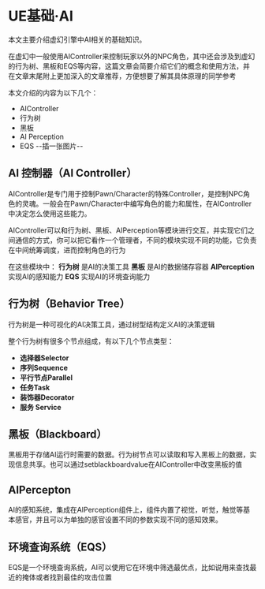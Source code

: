 # UE基础·AI

本文主要介绍虚幻引擎中AI相关的基础知识。

在虚幻中一般使用AIController来控制玩家以外的NPC角色，其中还会涉及到虚幻的行为树、黑板和EQS等内容，这篇文章会简要介绍它们的概念和使用方法，并在文章末尾附上更加深入的文章推荐，方便想要了解其具体原理的同学参考

本文介绍的内容为以下几个：

- AIController
- 行为树
- 黑板
- AI Perception
- EQS
--插一张图片--

## AI 控制器（AI Controller）

AIController是专门用于控制Pawn/Character的特殊Controller，是控制NPC角色的灵魂。一般会在Pawn/Character中编写角色的能力和属性，在AIController中决定怎么使用这些能力。

AIController可以和行为树、黑板、AIPerception等模块进行交互，并实现它们之间通信的方式，你可以把它看作一个管理者，不同的模块实现不同的功能，它负责在中间统筹调度，进而控制角色的行为

在这些模块中：
**行为树** 是AI的决策工具
**黑板** 是AI的数据储存容器
**AIPerception** 实现AI的感知能力
**EQS** 实现AI的环境查询能力


## 行为树（Behavior Tree）

行为树是一种可视化的AI决策工具，通过树型结构定义AI的决策逻辑

整个行为树有很多个节点组成，有以下几个节点类型：
- **选择器Selector**
- **序列Sequence**
- **平行节点Parallel**
- **任务Task**
- **装饰器Decorator**
- **服务 Service**
  


## 黑板（Blackboard）

黑板用于存储AI运行时需要的数据。行为树节点可以读取和写入黑板上的数据，实现信息共享。也可以通过setblackboardvalue在AIController中改变黑板的值

## AIPercepton

AI的感知系统，集成在AIPerception组件上，组件内置了视觉，听觉，触觉等基本感官，并且可以为单独的感官设置不同的参数实现不同的感知效果。

## 环境查询系统（EQS）

EQS是一个环境查询系统，AI可以使用它在环境中筛选最优点，比如说用来查找最近的掩体或者找到最佳的攻击位置
